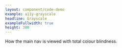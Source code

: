 ```yaml
---
layout: component/code-demo
example: a11y-grayscale
headline: Grayscale
exampleFullwidth: true
height: 300
---
```



How the main nav is viewed with total colour blindness.
